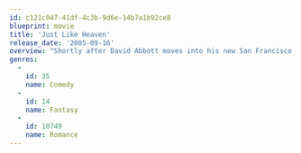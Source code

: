 ```yaml
---
id: c121c047-41df-4c3b-9d6e-14b7a1b92ce8
blueprint: movie
title: 'Just Like Heaven'
release_date: '2005-09-16'
overview: "Shortly after David Abbott moves into his new San Francisco digs, he has an unwelcome visitor on his hands: winsome Elizabeth Martinson, who asserts that the apartment is hers -- and promptly vanishes. When she starts appearing and disappearing at will, David thinks she's a ghost, while Elizabeth is convinced she's alive."
genres:
  -
    id: 35
    name: Comedy
  -
    id: 14
    name: Fantasy
  -
    id: 10749
    name: Romance
---
```

